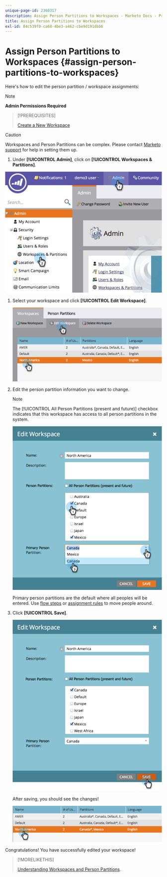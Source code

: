 ```yaml
---
unique-page-id: 2360317
description: Assign Person Partitions to Workspaces - Marketo Docs - Product Documentation
title: Assign Person Partitions to Workspaces
exl-id: 84c539f0-ca68-4be3-a462-cbe9d191dbb6
---
```

# Assign Person Partitions to Workspaces {#assign-person-partitions-to-workspaces}

Here's how to edit the person partition / workspace assignments:

>[!NOTE]
>
>**Admin Permissions Required**

>[!PREREQUISITES]
>
>[Create a New Workspace](/help/marketo/product-docs/administration/workspaces-and-person-partitions/create-a-new-workspace.md)

>[!CAUTION]
>
>Workspaces and Person Partitions can be complex. Please contact  [Marketo support](https://nation.marketo.com/t5/Support/ct-p/Support) for help in setting them up.

1. Under **[!UICONTROL Admin]**, click on **[!UICONTROL Workspaces & Partitions]**.

![](assets/image2014-9-17-11-3a13-3a24.png)

1. Select your workspace and click **[!UICONTROL Edit Workspace]**.

   ![](assets/two-3.png)

1. Edit the person partition information you want to change.

   >[!NOTE]
   >
   >The [!UICONTROL All Person Partitions (present and future)] checkbox indicates that this workspace has access to all person partitions in the system.

   ![](assets/three-3.png)

   Primary person partitions are the default where all peoples will be entered. Use [flow steps](/help/marketo/product-docs/core-marketo-concepts/smart-campaigns/flow-actions/use-add-choice-in-a-flow-step.md) or [assignment rules](/help/marketo/product-docs/administration/workspaces-and-person-partitions/assigning-person-partitions-with-assignment-rules.md) to move people around.

1. Click **[!UICONTROL Save]**.

   ![](assets/four-3.png)

   After saving, you should see the changes!

   ![](assets/image2014-9-17-11-3a14-3a53.png)

Congratulations! You have successfully edited your workspace!

>[!MORELIKETHIS]
>
>[Understanding Workspaces and Person Partitions](/help/marketo/product-docs/administration/workspaces-and-person-partitions/understanding-workspaces-and-person-partitions.md).
